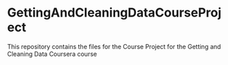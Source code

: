 GettingAndCleaningDataCourseProject
===================================

This repository contains the files for the Course Project for the Getting and Cleaning Data Coursera course
